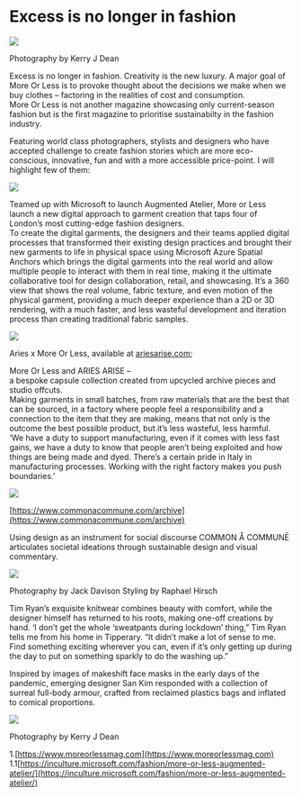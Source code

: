 # **Excess is no longer in fashion**  
![](https://images.prismic.io/syntia/a528ba18-15af-41a2-a913-7f166bd85850_san_kim_layout_04-jp-1v3-2048x1289-1.jpg?auto=compress,format)

Photography by Kerry J Dean

Excess is no longer in fashion. Creativity is the new luxury. A major goal of More Or Less is to provoke thought about the decisions we make when we buy clothes – factoring in the realities of cost and consumption.  
More Or Less is not another magazine showcasing only current-season fashion but is the first magazine to prioritise sustainabilty in the fashion industry.

Featuring world class photographers, stylists and designers who have accepted challenge to create fashion stories which are more eco-conscious, innovative, fun and with a more accessible price-point. I will highlight few of them:

![](https://images.prismic.io/syntia/660af314-8dc4-438a-a6aa-cc09513ac68d_mol-breakout-phoebe-app-1-1067x600-1.jpg?auto=compress,format)

Teamed up with Microsoft to launch Augmented Atelier, More or Less launch a new digital approach to garment creation that taps four of London’s most cutting-edge fashion designers.  
To create the digital garments, the designers and their teams applied digital processes that transformed their existing design practices and brought their new garments to life in physical space using Microsoft Azure Spatial Anchors which brings the digital garments into the real world and allow multiple people to interact with them in real time, making it the ultimate collaborative tool for design collaboration, retail, and showcasing. It’s a 360 view that shows the real volume, fabric texture, and even motion of the physical garment, providing a much deeper experience than a 2D or 3D rendering, with a much faster, and less wasteful development and iteration process than creating traditional fabric samples.

![](https://images.prismic.io/syntia/8b16d4b2-155e-4967-9779-de379d8d3973_subscribe-popup.jpg?auto=compress,format)

Aries x More Or Less, available at [ariesarise.com](//ariesarise.com);

More Or Less and ARIES ARISE –  
a bespoke capsule collection created from upcycled archive pieces and studio offcuts.  
Making garments in small batches, from raw materials that are the best that can be sourced, in a factory where people feel a responsibility and a connection to the item that they are making, means that not only is the outcome the best possible product, but it’s less wasteful, less harmful.  
‘We have a duty to support manufacturing, even if it comes with less fast gains, we have a duty to know that people aren’t being exploited and how things are being made and dyed. There’s a certain pride in Italy in manufacturing processes. Working with the right factory makes you push boundaries.’

![](https://images.prismic.io/syntia/0c985207-bb6d-45a0-a23e-07749c1b89e0_ezgif-1-08d6b5d2108a.jpg?auto=compress,format)

[https://www.commonacommune.com/archive](https://www.commonacommune.com/archive)

Using design as an instrument for social discourse COMMON Å COMMUNĒ articulates societal ideations through sustainable design and visual commentary.

![](https://images.prismic.io/syntia/06d52891-2727-449d-a27b-13dbeae04002_jackd_090821_010-copy-1024x760-1.jpg?auto=compress,format)

Photography by Jack Davison Styling by Raphael Hirsch

Tim Ryan’s exquisite knitwear combines beauty with comfort, while the designer himself has returned to his roots, making one-off creations by hand. ‘I don’t get the whole ‘sweatpants during lockdown’ thing,” Tim Ryan tells me from his home in Tipperary. “It didn’t make a lot of sense to me. Find something exciting wherever you can, even if it’s only getting up during the day to put on something sparkly to do the washing up.”

Inspired by images of makeshift face masks in the early days of the pandemic, emerging designer San Kim responded with a collection of surreal full-body armour, crafted from reclaimed plastics bags and inflated to comical proportions.

![](https://images.prismic.io/syntia/ae6164fd-d1d7-4441-b3f7-1f97ee6429eb_1405-kjd-6v3-1024x686-1.jpg?auto=compress,format)

Photography by Kerry J Dean

1.[https://www.moreorlessmag.com](https://www.moreorlessmag.com)  
1.1[https://inculture.microsoft.com/fashion/more-or-less-augmented-atelier/](https://inculture.microsoft.com/fashion/more-or-less-augmented-atelier/)